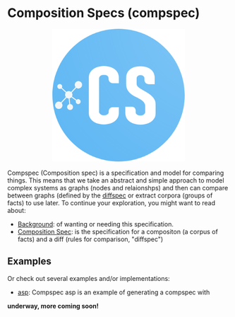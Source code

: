 # Composition Specs (compspec)

<p align="center">
  <img height="300" src="https://raw.githubusercontent.com/compspec/spec/main/img/compspec-circle.png">
</p>


Compspec (Composition spec) is a specification and model for comparing things. This means
that we take an abstract and simple approach to model complex systems as graphs (nodes
and relaionshps) and then can compare between graphs (defined by the [diffspec](spec.md#rules)
or extract corpora (groups of facts) to use later. To continue your exploration, you
might want to read about:

 - [Background](background.md): of wanting or needing this specification.
 - [Composition Spec](spec.md): is the specification for a compositon (a corpus of facts) and a diff (rules for comparison, "diffspec")


## Examples

Or check out several examples and/or implementations:

 - [asp](asp): Compspec asp is an example of generating a compspec with 

**underway, more coming soon!**
